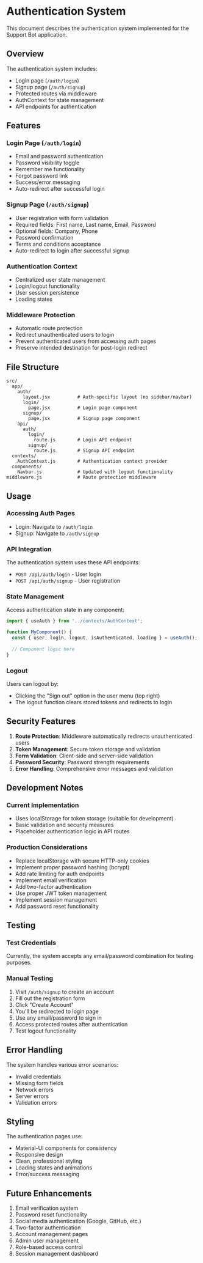 # Authentication System

This document describes the authentication system implemented for the Support Bot application.

## Overview

The authentication system includes:
- Login page (`/auth/login`)
- Signup page (`/auth/signup`)
- Protected routes via middleware
- AuthContext for state management
- API endpoints for authentication

## Features

### Login Page (`/auth/login`)
- Email and password authentication
- Password visibility toggle
- Remember me functionality
- Forgot password link
- Success/error messaging
- Auto-redirect after successful login

### Signup Page (`/auth/signup`)
- User registration with form validation
- Required fields: First name, Last name, Email, Password
- Optional fields: Company, Phone
- Password confirmation
- Terms and conditions acceptance
- Auto-redirect to login after successful signup

### Authentication Context
- Centralized user state management
- Login/logout functionality
- User session persistence
- Loading states

### Middleware Protection
- Automatic route protection
- Redirect unauthenticated users to login
- Prevent authenticated users from accessing auth pages
- Preserve intended destination for post-login redirect

## File Structure

```
src/
  app/
    auth/
      layout.jsx          # Auth-specific layout (no sidebar/navbar)
      login/
        page.jsx          # Login page component
      signup/
        page.jsx          # Signup page component
    api/
      auth/
        login/
          route.js        # Login API endpoint
        signup/
          route.js        # Signup API endpoint
  contexts/
    AuthContext.js        # Authentication context provider
  components/
    Navbar.js             # Updated with logout functionality
middleware.js             # Route protection middleware
```

## Usage

### Accessing Auth Pages
- Login: Navigate to `/auth/login`
- Signup: Navigate to `/auth/signup`

### API Integration
The authentication system uses these API endpoints:
- `POST /api/auth/login` - User login
- `POST /api/auth/signup` - User registration

### State Management
Access authentication state in any component:

```jsx
import { useAuth } from '../contexts/AuthContext';

function MyComponent() {
  const { user, login, logout, isAuthenticated, loading } = useAuth();
  
  // Component logic here
}
```

### Logout
Users can logout by:
- Clicking the "Sign out" option in the user menu (top right)
- The logout function clears stored tokens and redirects to login

## Security Features

1. **Route Protection**: Middleware automatically redirects unauthenticated users
2. **Token Management**: Secure token storage and validation
3. **Form Validation**: Client-side and server-side validation
4. **Password Security**: Password strength requirements
5. **Error Handling**: Comprehensive error messages and validation

## Development Notes

### Current Implementation
- Uses localStorage for token storage (suitable for development)
- Basic validation and security measures
- Placeholder authentication logic in API routes

### Production Considerations
- Replace localStorage with secure HTTP-only cookies
- Implement proper password hashing (bcrypt)
- Add rate limiting for auth endpoints
- Implement email verification
- Add two-factor authentication
- Use proper JWT token management
- Implement session management
- Add password reset functionality

## Testing

### Test Credentials
Currently, the system accepts any email/password combination for testing purposes.

### Manual Testing
1. Visit `/auth/signup` to create an account
2. Fill out the registration form
3. Click "Create Account"
4. You'll be redirected to login page
5. Use any email/password to sign in
6. Access protected routes after authentication
7. Test logout functionality

## Error Handling

The system handles various error scenarios:
- Invalid credentials
- Missing form fields
- Network errors
- Server errors
- Validation errors

## Styling

The authentication pages use:
- Material-UI components for consistency
- Responsive design
- Clean, professional styling
- Loading states and animations
- Error/success messaging

## Future Enhancements

1. Email verification system
2. Password reset functionality
3. Social media authentication (Google, GitHub, etc.)
4. Two-factor authentication
5. Account management pages
6. Admin user management
7. Role-based access control
8. Session management dashboard
